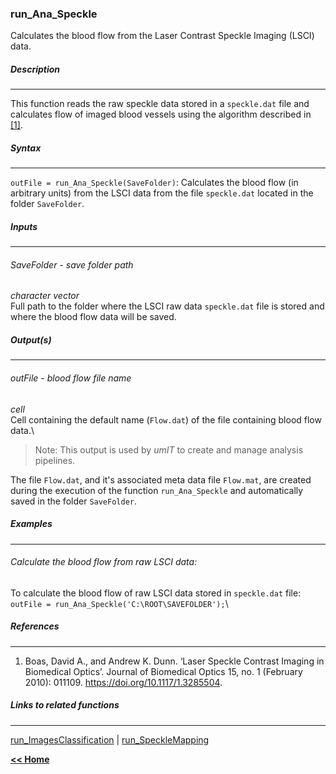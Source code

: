 ### run_Ana_Speckle

Calculates the blood flow from the Laser Contrast Speckle Imaging (LSCI) data.

##### Description
___

This function reads the raw speckle data stored in a `speckle.dat` file and calculates flow of imaged blood vessels using the algorithm described in [[1]](https://doi.org/10.1117/1.3285504).

##### Syntax
___

`outFile = run_Ana_Speckle(SaveFolder)`: Calculates the blood flow (in arbitrary units) from the LSCI data from the file `speckle.dat` located in the folder `SaveFolder`.

##### Inputs
___
###### SaveFolder - save folder path
*character vector*   
Full path to the folder where the LSCI raw data `speckle.dat` file is stored and where the blood flow data will be saved.

##### Output(s)
___

###### outFile - blood flow file name
*cell*   
Cell containing the default name (`Flow.dat`) of the file containing blood flow data.\
> Note: This output is used by *umIT* to create and manage analysis pipelines.

The file `Flow.dat`, and it's associated meta data file `Flow.mat`, are created during the execution of the function `run_Ana_Speckle` and automatically saved in the folder `SaveFolder`.

##### Examples
___

###### Calculate the blood flow from raw LSCI data:
To calculate the blood flow of raw LSCI data stored in `speckle.dat` file:\
`outFile = run_Ana_Speckle('C:\ROOT\SAVEFOLDER');`\

##### References
___

1. Boas, David A., and Andrew K. Dunn. ‘Laser Speckle Contrast Imaging in Biomedical Optics’. Journal of Biomedical Optics 15, no. 1 (February 2010): 011109. https://doi.org/10.1117/1.3285504.

##### Links to related functions
___

[run_ImagesClassification]((../../docs/devDocs/run_imagesclassification.md)) \| [run_SpeckleMapping]((../../docs/devDocs/run_SpeckleMapping.md))


[**<< Home**](../../index.md)
